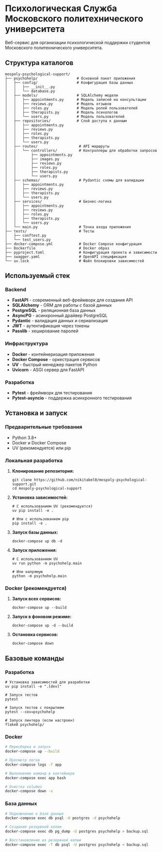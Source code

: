# Психологическая Служба Московского политехнического университета

Веб-сервис для организации психологической поддержки студентов Московского политехнического университета.

## Структура каталогов

```
mospoly-psychological-support/
├── psychohelp/                  # Основной пакет приложения
│   ├── config/                  # Конфигурация базы данных
│   │   ├── __init__.py
│   │   └── database.py
│   ├── models/                  # SQLAlchemy модели
│   │   ├── appointments.py      # Модель записей на консультации
│   │   ├── reviews.py           # Модель отзывов
│   │   ├── roles.py             # Модель ролей пользователей
│   │   ├── therapists.py        # Модель психологов
│   │   └── users.py             # Модель пользователей
│   ├── repositories/            # Слой доступа к данным
│   │   ├── appointments.py
│   │   ├── reviews.py
│   │   ├── roles.py
│   │   ├── therapists.py
│   │   └── users.py
│   ├── routes/                   # API маршруты
│   │   └── controllers/          # Контроллеры для обработки запросов
│   │       ├── appointments.py
│   │       ├── images.py
│   │       ├── reviews.py
│   │       ├── roles.py
│   │       ├── therapists.py
│   │       └── users.py
│   ├── schemas/                  # Pydantic схемы для валидации
│   │   ├── appointments.py
│   │   ├── reviews.py
│   │   ├── therapists.py
│   │   └── users.py
│   ├── services/                 # Бизнес-логика
│   │   ├── appointments.py
│   │   ├── reviews.py
│   │   ├── roles.py
│   │   ├── therapists.py
│   │   └── users.py
│   └── main.py                   # Точка входа приложения
├── tests/                        # Тесты
│   ├── conftest.py
│   └── test_users.py
├── docker-compose.yml            # Docker Compose конфигурация
├── Dockerfile                    # Docker образ
├── pyproject.toml                # Конфигурация проекта и зависимости
├── swagger.yaml                  # OpenAPI спецификация
└── uv.lock                       # Файл блокировки зависимостей
```

## Используемый стек

### Backend
- **FastAPI** - современный веб-фреймворк для создания API
- **SQLAlchemy** - ORM для работы с базой данных
- **PostgreSQL** - реляционная база данных
- **AsyncPG** - асинхронный драйвер PostgreSQL
- **Pydantic** - валидация данных и сериализация
- **JWT** - аутентификация через токены
- **Passlib** - хеширование паролей

### Инфраструктура
- **Docker** - контейнеризация приложения
- **Docker Compose** - оркестрация сервисов
- **UV** - быстрый менеджер пакетов Python
- **Uvicorn** - ASGI сервер для FastAPI

### Разработка
- **Pytest** - фреймворк для тестирования
- **Pytest-asyncio** - поддержка асинхронного тестирования

## Установка и запуск

### Предварительные требования

- Python 3.8+
- Docker и Docker Compose
- UV (рекомендуется) или pip

### Локальная разработка

1. **Клонирование репозитория:**
   ```
   git clone https://github.com/nikitabel0/mospoly-psychological-support.git
   cd mospoly-psychological-support
   ```

2. **Установка зависимостей:**
   ```
   # С использованием UV (рекомендуется)
   uv pip install -e .
   
   # Или с использованием pip
   pip install -e .
   ```

3. **Запуск базы данных:**
   ```
   docker-compose up db -d
   ```

4. **Запуск приложения:**
   ```
   # С использованием UV
   uv run python -m psychohelp.main
   
   # Или напрямую
   python -m psychohelp.main
   ```

### Docker (рекомендуется)

1. **Запуск всех сервисов:**
   ```
   docker-compose up --build
   ```

2. **Запуск в фоновом режиме:**
   ```
   docker-compose up -d --build
   ```

3. **Остановка сервисов:**
   ```
   docker-compose down
   ```

## Базовые команды

### Разработка

```
# Установка зависимостей для разработки
uv pip install -e ".[dev]"

# Запуск тестов
pytest

# Запуск тестов с покрытием
pytest --cov=psychohelp

# Запуск линтера (если настроен)
flake8 psychohelp/
```

### Docker

```bash
# Пересборка и запуск
docker-compose up --build

# Просмотр логов
docker-compose logs -f app

# Выполнение команд в контейнере
docker-compose exec app bash

# Очистка volumes
docker-compose down -v
```

### База данных

```bash
# Подключение к базе данных
docker-compose exec db psql -U postgres -d psychohelp

# Создание резервной копии
docker-compose exec db pg_dump -U postgres psychohelp > backup.sql

# Восстановление из резервной копии
docker-compose exec -T db psql -U postgres psychohelp < backup.sql
```
